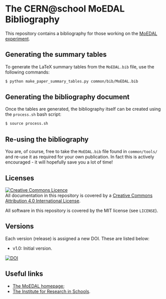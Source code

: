 # The CERN@school MoEDAL Bibliography
This repository contains a bibliography for those working on
the [MoEDAL experiment](http://moedal.web.cern.ch).

## Generating the summary tables
To generate the LaTeX summary tables from the `MoEDAL.bib` file,
use the following commands:

```bash
$ python make_paper_summary_tables.py common/bib/MoEDAL.bib
```

## Generating the bibliography document
Once the tables are generated, the bibliography itself
can be created using the `process.sh` bash script:

```bash
$ source process.sh
```


## Re-using the bibliography
You are, of course, free to take the `MoEDAL.bib` file
found in `common/tools/` and re-use it as required for your
own publication.
In fact this is actively encouraged - it will hopefully save
you a lot of time!


## Licenses
<a rel="license" href="http://creativecommons.org/licenses/by/4.0/"><img alt="Creative Commons Licence" style="border-width:0" src="https://i.creativecommons.org/l/by/4.0/88x31.png" /></a>
<br />
All documentation in this repository is covered by a
<a rel="license" href="http://creativecommons.org/licenses/by/4.0/">Creative Commons Attribution 4.0 International License</a>.

All software in this repository is covered by the MIT license (see `LICENSE`).

## Versions
Each version (release) is assigned a new DOI. These are listed below:

* v1.0: Initial version.

[![DOI](https://zenodo.org/badge/DOI/10.5281/zenodo.193037.svg)](https://doi.org/10.5281/zenodo.193037)



## Useful links

* [The MoEDAL homepage](http://moedal.web.cern.ch);
* [The Institute for Research in Schools](http://researchinschools.org).
